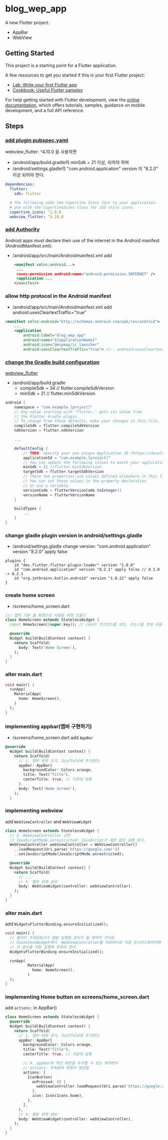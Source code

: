 # blog_wep_app

A new Flutter project.
- AppBar
- WebView

## Getting Started

This project is a starting point for a Flutter application.

A few resources to get you started if this is your first Flutter project:

- [Lab: Write your first Flutter app](https://docs.flutter.dev/get-started/codelab)
- [Cookbook: Useful Flutter samples](https://docs.flutter.dev/cookbook)

For help getting started with Flutter development, view the
[online documentation](https://docs.flutter.dev/), which offers tutorials,
samples, guidance on mobile development, and a full API reference.

## Steps

### [add plugin pubspec.yaml](https://pub.dev/packages/webview_flutter/install)

webview_flutter: ^4.10.0 을 사용하면 
- /android/app/build.gradle의 minSdk = 21 이상,  되어야 하며
-  /android/settings.gladle의 "com.android.application" version 이 "8.2.0" 이상 되어야 한다.
```yaml
dependencies:
  flutter:
    sdk: flutter

  # The following adds the Cupertino Icons font to your application.
  # Use with the CupertinoIcons class for iOS style icons.
  cupertino_icons: ^1.0.8
  webview_flutter: ^4.10.0
```

### [add Authority](https://docs.flutter.dev/data-and-backend/networking)

Android apps must declare their use of the internet in the Android manifest (AndroidManifest.xml):
- /android/app/src/main/Androidmainfest.xml
add <uses-permission android:name="android.permission.INTERNET" />
```xml
    <manifest xmlns:android...>
     ...
     <uses-permission android:name="android.permission.INTERNET" />
     <application ...
    </manifest>
```

### allow http protocol in the Android manifest

- /android/app/src/main/Androidmainfest.xml
  add android:usesCleartextTraffic="true"
```xml
<manifest xmlns:android="http://schemas.android.com/apk/res/android">
    ...
    <application
        android:label="blog_wep_app"
        android:name="${applicationName}"
        android:icon="@mipmap/ic_launcher"
        android:usesCleartextTraffic="true"> <!-- android:usesCleartextTraffic="true" 추가 -->
```

### [change the Gradle build configuration](https://docs.flutter.dev/deployment/android#review-the-gradle-build-configuration)

[webview_flutter](https://pub.dev/packages/webview_flutter)
- /android/app/build.gradle
  - compileSdk = 34 // flutter.compileSdkVersion
  - minSdk = 21 // flutter.minSdkVersion

```gradle
android {
    namespace = "com.example.[project]"
    // Any value starting with "flutter." gets its value from
    // the Flutter Gradle plugin.
    // To change from these defaults, make your changes in this file.
    compileSdk = flutter.compileSdkVersion
    ndkVersion = flutter.ndkVersion

    ...

    defaultConfig {
        // TODO: Specify your own unique Application ID (https://developer.android.com/studio/build/application-id.html).
        applicationId = "com.example.[project]"
        // You can update the following values to match your application needs.
        minSdk = 21 //flutter.minSdkVersion
        targetSdk = flutter.targetSdkVersion
        // These two properties use values defined elsewhere in this file.
        // You can set these values in the property declaration
        // or use a variable.
        versionCode = flutterVersionCode.toInteger()
        versionName = flutterVersionName
    }

    buildTypes {
        ...
    }
}
```

### change gladle plugin version in android/settings.gladle
- /android/settings.gladle
change version: "com.android.application" version "8.2.0" apply false 
```gladle 
plugins {
    id "dev.flutter.flutter-plugin-loader" version "1.0.0"
    id "com.android.application" version "8.2.1" apply false // 8.1.0 -> 8.2.1
    id "org.jetbrains.kotlin.android" version "1.8.22" apply false
}
```

### create home screen 
- /screens/home_screen.dart
```dart
/// 앱의 기본 홈 화면으로 사용할 위젯 만들기
class HomeScreen extends StatelessWidget {
  const HomeScreen({super.key}); // const 인스턴스를 생성, 리소스를 적게 사용

  @override
  Widget build(BuildContext context) {
    return Scaffold(
      body: Text('Home Screen'),
    );
  }
}
```
### alter main.dart
```dart
void main() {
  runApp(
    MaterialApp(
      home: HomeScreen(),
    )
  );
}
```

### implementing appbar(앱바 구현하기)
- /screens/home_screen.dart
add `AppBar`
```dart
@override
  Widget build(BuildContext context) {
    return Scaffold(
      // 1. 앱바 위젯 추가, Scaffold에 추가한다.
      appBar: AppBar(
        backgroundColor: Colors.orange,
        title: Text("Title"),
        centerTitle: true, // 가운데 정렬
      ),
      body: Text('Home Screen'),
    );
  }
```

### implementing webview
add `WebViewController` and `WebViewWidget`
```dart
class HomeScreen extends StatelessWidget {
  // 2. WebViewController 선언
  // JavaScriptMode.unrestricted: JavaScript가 제한 없이 실행 된다.
  WebViewController webViewController = WebViewController()
    ..loadRequest(Uri.parse('https://google.com/'))
    ..setJavaScriptMode(JavaScriptMode.unrestricted);

  @override
  Widget build(BuildContext context) {
    return Scaffold(
      // ...
      // 3. 웹뷰 위젯 생성
      body: WebViewWidget(controller: webViewController),
    );
  }
}
```

### alter main.dart
add `WidgetsFlutterBinding.ensureInitialized();`
```dart
void main() {
  // 플러터 프레임워크가 앱을 실행할 준비가 될 때까지 기다림
  // StatelessWidget에서  WebViewController를 프로퍼티로 직접 인스턴스화하려면
  // 이 함수를 직접 실행해 주어야 한다.
  WidgetsFlutterBinding.ensureInitialized();

  runApp(
          MaterialApp(
            home: HomeScreen(),
          )
  );
}
```

### implementing Home button on screens/home_screen.dart
add `actions:` in AppBar()
```dart
class HomeScreen extends StatelessWidget {
  @override
  Widget build(BuildContext context) {
    return Scaffold(
      // 1. 앱바 위젯 추가, Scaffold에 추가한다.
      appBar: AppBar(
        backgroundColor: Colors.orange,
        title: Text("Title"),
        centerTitle: true, // 가운데 정렬

        // 4. appbar에 액션 버튼을 추가할 수 있는 매개변수
        // actions: 우측끝에 위젯이 생성됨
        actions: [
          IconButton(
            onPressed: () {
              webViewController.loadRequest(Uri.parse('https://google.com/'));
            },
            icon: Icon(Icons.home),
          ),
        ],
      ),
      // 3. 웹뷰 위젯 생성
      body: WebViewWidget(controller: webViewController),
    );
  }
}
```

